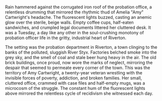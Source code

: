 Rain hammered against the corrugated iron roof of the probation office, a relentless drumming that mirrored the rhythmic thud of Amelia "Amy" Cartwright's headache.  The fluorescent lights buzzed, casting an anemic glow over the sterile, beige walls.  Empty coffee cups, half-eaten sandwiches, and crumpled legal documents littered her cluttered desk.  It was a Tuesday, a day like any other in the soul-crushing monotony of probation officer life in the gritty, industrial heart of Riverton.

The setting was the probation department in Riverton, a town clinging to the banks of the polluted, sluggish River Styx.  Factories belched smoke into the grey sky, and the smell of coal and stale beer hung heavy in the air.  The old brick buildings, once proud, now wore the marks of neglect, mirroring the despair that seemed to permeate every corner of the town.  This was the territory of Amy Cartwright, a twenty-year veteran wrestling with the invisible forces of poverty, addiction, and broken families.  Her small, cluttered office, crammed with case files and half-empty mugs, was a microcosm of the struggle. The constant hum of the fluorescent lights above mirrored the relentless cycle of recidivism she witnessed each day.
